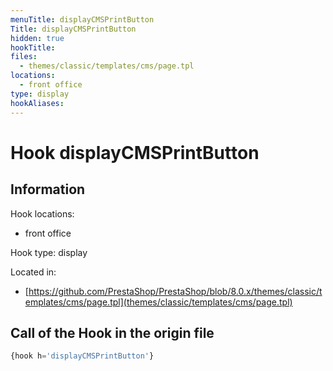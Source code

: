 ```yaml
---
menuTitle: displayCMSPrintButton
Title: displayCMSPrintButton
hidden: true
hookTitle: 
files:
  - themes/classic/templates/cms/page.tpl
locations:
  - front office
type: display
hookAliases:
---
```


# Hook displayCMSPrintButton

## Information

Hook locations: 
  - front office

Hook type: display

Located in: 
  - [https://github.com/PrestaShop/PrestaShop/blob/8.0.x/themes/classic/templates/cms/page.tpl](themes/classic/templates/cms/page.tpl)

## Call of the Hook in the origin file

```php
{hook h='displayCMSPrintButton'}
```